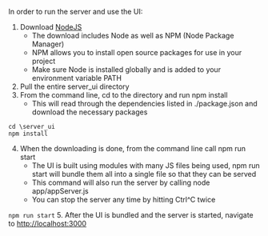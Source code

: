 In order to run the server and use the UI:


1. Download [NodeJS](https://nodejs.org/en/)
    - The download includes Node as well as NPM (Node Package Manager)
    - NPM allows you to install open source packages for use in your project
    - Make sure Node is installed globally and is added to your environment variable PATH
2. Pull the entire server_ui directory
3. From the command line, cd to the directory and run npm install
    - This will read through the dependencies listed in ./package.json and download the necessary packages

```
cd \server_ui
npm install
```

4. When the downloading is done, from the command line call npm run start
    - The UI is built using modules with many JS files being used, npm run start will bundle them all into a single file so that they can be served
    - This command will also run the server by calling node app/appServer.js
    - You can stop the server any time by hitting Ctrl^C twice

```npm run start```
5. After the UI is bundled and the server is started, navigate to [http://localhost:3000](http://localhost:3000)
